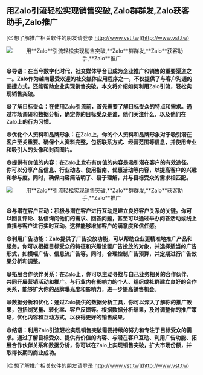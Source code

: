 ## **用**Zalo**引流轻松实现销售突破,**Zalo**群群发,**Zalo**获客助手,**Zalo**推广**

[😍想了解推广相关软件的朋友请登录 http://www.vst.tw](http://www.vst.tw)

 <center><img src="https://vst.tw/MP4/tuiguang/png/1.png" alt="用**Zalo**引流轻松实现销售突破,**Zalo**群群发,**Zalo**获客助手,**Zalo**推广"></center>

**😄导语：在当今数字化时代，社交媒体平台已成为企业推广和销售的重要渠道之一。**Zalo**作为越南最受欢迎的社交媒体应用程序之一，不仅提供了与客户沟通的便捷方式，还能帮助企业实现销售突破。本文将介绍如何利用**Zalo**引流，轻松实现销售突破。**

**😄了解目标受众：在使用**Zalo**引流前，首先需要了解目标受众的特点和需求。通过市场调研和数据分析，确定你的目标受众是谁，他们关注什么，以及他们在**Zalo**上的行为习惯。**

**😄优化个人资料和品牌形象：在**Zalo**上，你的个人资料和品牌形象对于吸引潜在客户至关重要。确保个人资料完整，包括联系方式、经营范围等信息，并使用专业和吸引人的头像和封面图片。**

**😄提供有价值的内容：在**Zalo**上发布有价值的内容是吸引潜在客户的有效途径。你可以分享产品信息、行业动态、使用指南、优惠活动等内容，以提高客户的兴趣和参与度。同时，确保内容简洁明了、易于理解，并与目标受众的需求相匹配。**

 <center><img src="https://vst.tw/MP4/tuiguang/png/8.png" alt="用**Zalo**引流轻松实现销售突破,**Zalo**群群发,**Zalo**获客助手,**Zalo**推广"></center>

**😄与潜在客户互动：积极与潜在客户进行互动是建立良好客户关系的关键。你可以回复评论、私信询问他们的需求、回答问题，甚至可以通过举办问答活动或线上直播与客户进行实时互动。这样能够增加客户的满意度和信任感。**

**😄利用广告功能：**Zalo**提供了广告投放功能，可以帮助企业更精准地推广产品和服务。你可以根据目标受众的特征和兴趣设置广告投放的对象，并选择适当的广告形式，如横幅广告、信息流广告等。同时，合理控制广告预算，并定期进行广告效果分析和调整。**

**😄拓展合作伙伴关系：在**Zalo**上，你可以主动寻找与自己业务相关的合作伙伴，共同开展营销活动和推广。与行业内有影响力的个人、组织或社群建立良好的合作关系，能够扩大你的品牌曝光度和影响力，进一步提高销售机会。**

**😄数据分析和优化：通过**Zalo**提供的数据分析工具，你可以深入了解你的推广效果，包括浏览量、转化率、客户反馈等。根据数据分析结果，及时调整你的推广策略，优化内容和互动方式，以获得更好的销售成果。**

**😄结语：利用**Zalo**引流轻松实现销售突破需要持续的努力和专注于目标受众的需求。通过了解目标受众、提供有价值的内容、与潜在客户互动、利用广告功能、拓展合作伙伴关系和数据分析，你可以在**Zalo**上实现销售突破，扩大市场份额，并取得长期的商业成功。**

[😍想了解推广相关软件的朋友请登录 http://www.vst.tw](http://www.vst.tw)




